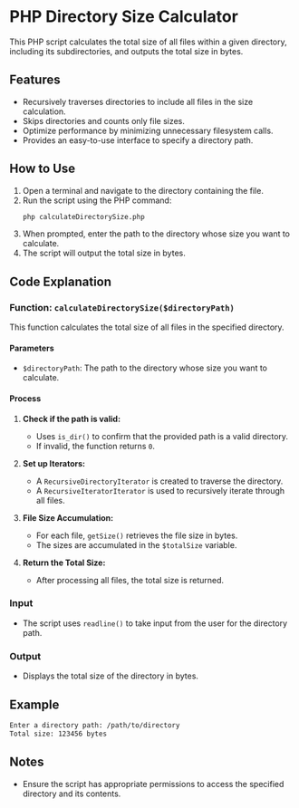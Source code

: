 # PHP Directory Size Calculator

This PHP script calculates the total size of all files within a given directory, including its subdirectories, and outputs the total size in bytes.

## Features

-   Recursively traverses directories to include all files in the size calculation.
-   Skips directories and counts only file sizes.
-   Optimize performance by minimizing unnecessary filesystem calls.
-   Provides an easy-to-use interface to specify a directory path.

## How to Use

1. Open a terminal and navigate to the directory containing the file.
2. Run the script using the PHP command:
    ```bash
    php calculateDirectorySize.php
    ```
3. When prompted, enter the path to the directory whose size you want to calculate.
4. The script will output the total size in bytes.

## Code Explanation

### Function: `calculateDirectorySize($directoryPath)`

This function calculates the total size of all files in the specified directory.

#### Parameters

-   `$directoryPath`: The path to the directory whose size you want to calculate.

#### Process

1. **Check if the path is valid:**

    - Uses `is_dir()` to confirm that the provided path is a valid directory.
    - If invalid, the function returns `0`.

2. **Set up Iterators:**

    - A `RecursiveDirectoryIterator` is created to traverse the directory.
    - A `RecursiveIteratorIterator` is used to recursively iterate through all files.

3. **File Size Accumulation:**

    - For each file, `getSize()` retrieves the file size in bytes.
    - The sizes are accumulated in the `$totalSize` variable.

4. **Return the Total Size:**
    - After processing all files, the total size is returned.

### Input

-   The script uses `readline()` to take input from the user for the directory path.

### Output

-   Displays the total size of the directory in bytes.

## Example

```bash
Enter a directory path: /path/to/directory
Total size: 123456 bytes
```

## Notes

-   Ensure the script has appropriate permissions to access the specified directory and its contents.
